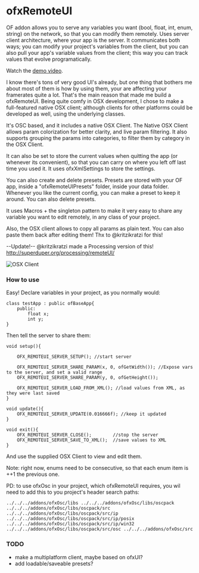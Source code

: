 # ofxRemoteUI


OF addon allows you to serve any variables you want (bool, float, int, enum, string) on the network, so that you can modify them remotely. Uses server client architecture, where your app is the server. It communicates both ways; you can modify your project's variables from the client, but you can also pull your app's variable values from the client; this way you can track values that evolve programatically.

Watch the [demo video](http://youtu.be/QVyAiopGK4U).

I know there's tons of very good UI's already, but one thing that bothers me about most of them is how by using them, your are affecting your framerates quite a lot. That's the main reason that made me build a ofxRemoteUI. Being quite comfy in OSX development, I chose to make a full-featured native OSX client; although clients for other platforms could be developed as well, using the underlying classes.

It's OSC based, and it includes a native OSX Client. The Native OSX Client allows param colorization for better clarity, and live param filtering. It also supports grouping the params into categories, to filter them by category in the OSX Client.

It can also be set to store the current values when quitting the app (or whenever its convenient), so that you can carry on where you left off last time you used it. It uses ofxXmlSettings to store the settings. 

You can also create and delete presets. Presets are stored with your OF app, inside a "ofxRemoteUIPresets" folder, inside your data folder. Whenever you like the current config, you can make a preset to keep it around. You can also delete presets.

It uses Macros + the singleton pattern to make it very easy to share any variable you want to edit remotely, in any class of your project. 

Also, the OSX client allows to copy all params as plain text. You can also paste them back after editing them! Thx to @kritzikratzi for this!

--Update!-- @kritzikratzi made a Processing version of this! http://superduper.org/processing/remoteUI/


![OSX Client](http://farm4.staticflickr.com/3721/9062611508_e86273db52_o.png "OSX Client")

### How to use

Easy! Declare variables in your project, as you normally would:

	class testApp : public ofBaseApp{
		public:
			float x;
			int y;
	}

Then tell the server to share them:

	void setup(){	
	
		OFX_REMOTEUI_SERVER_SETUP(); //start server
		
		OFX_REMOTEUI_SERVER_SHARE_PARAM(x, 0, ofGetWidth()); //Expose vars to the server, and set a valid range
		OFX_REMOTEUI_SERVER_SHARE_PARAM(y, 0, ofGetHeight());

		OFX_REMOTEUI_SERVER_LOAD_FROM_XML(); //load values from XML, as they were last saved
	}
	
	void update(){
		OFX_REMOTEUI_SERVER_UPDATE(0.016666f); //keep it updated
	}
	
	void exit(){
		OFX_REMOTEUI_SERVER_CLOSE();		//stop the server
		OFX_REMOTEUI_SERVER_SAVE_TO_XML();	//save values to XML
	}

And use the supplied OSX Client to view and edit them.

Note: right now, enums need to be consecutive, so that each enum item is ++1 the previous one.

PD: to use ofxOsc in your project, which ofxRemoteUI requires, you wil need to add this to you project's header search paths:

    ../../../addons/ofxOsc/libs ../../../addons/ofxOsc/libs/oscpack ../../../addons/ofxOsc/libs/oscpack/src ../../../addons/ofxOsc/libs/oscpack/src/ip ../../../addons/ofxOsc/libs/oscpack/src/ip/posix ../../../addons/ofxOsc/libs/oscpack/src/ip/win32 ../../../addons/ofxOsc/libs/oscpack/src/osc ../../../addons/ofxOsc/src

### TODO

- make a multiplatform client, maybe based on ofxUI?
- add loadable/saveable presets?
